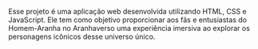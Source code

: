 Esse projeto é uma aplicação web desenvolvida utilizando HTML, CSS e JavaScript. Ele tem como objetivo proporcionar aos fãs e entusiastas do Homem-Aranha no Aranhaverso uma experiência imersiva ao explorar os personagens icônicos desse universo único.